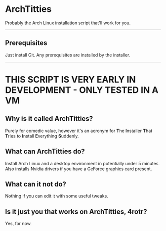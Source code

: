# ArchTitties
Probably the Arch Linux installation script that'll work for you.

***

## Prerequisites
Just install Git. Any prerequisites are installed by the installer.

***

# THIS SCRIPT IS VERY EARLY IN DEVELOPMENT - ONLY TESTED IN A VM

## Why is it called ArchTitties?
Purely for comedic value, however it's an acronym for **T**he **I**nstaller **T**hat **T**ries to **I**nstall **E**verything **S**uddenly. 

## What can ArchTitties do?
Install Arch Linux and a desktop environment in potentially under 5 minutes. Also installs Nvidia drivers if you have a GeForce graphics card present.

## What can it not do?
Nothing if you can edit it with some useful tweaks.

## Is it just you that works on ArchTitties, 4rotr?
Yes, for now.
